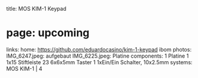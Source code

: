 title: MOS KIM-1 Keypad
# page: upcoming
links:
    home: https://github.com/eduardocasino/kim-1-keypad
    ibom
photos:
    IMG_6247.jpeg: aufgebaut
    IMG_6225.jpeg: Platine
components:
    1 Platine
    1 1x15 Stiftleiste
    23 6x6x5mm Taster
    1 1xEin/Ein Schalter, 10x2.5mm
systems:
    MOS KIM-1 | 4

